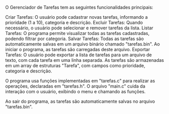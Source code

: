 O Gerenciador de Tarefas tem as seguintes funcionalidades principais:

Criar Tarefas: O usuário pode cadastrar novas tarefas, informando a prioridade (1 a 10), categoria e descrição.
Excluir Tarefas: Quando necessário, o usuário pode selecionar e remover tarefas da lista.
Listar Tarefas: O programa permite visualizar todas as tarefas cadastradas, podendo filtrar por categoria.
Salvar Tarefas: Todas as tarefas são automaticamente salvas em um arquivo binário chamado "tarefas.bin". Ao iniciar o programa, as tarefas são carregadas deste arquivo.
Exportar Tarefas: O usuário pode exportar a lista de tarefas para um arquivo de texto, com cada tarefa em uma linha separada.
As tarefas são armazenadas em um array de estruturas "Tarefa", com campos como prioridade, categoria e descrição.

O programa usa funções implementadas em "tarefas.c" para realizar as operações, declaradas em "tarefas.h". O arquivo "main.c" cuida da interação com o usuário, exibindo o menu e chamando as funções.

Ao sair do programa, as tarefas são automaticamente salvas no arquivo "tarefas.bin".
